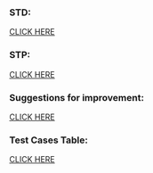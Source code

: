 
<h3>STD:</h3>
<a href="https://docs.google.com/spreadsheets/d/1tCLIhtuoVYkDkNUM6uvOvz33EuyhW5Q7sQC1JOFFyEw/edit?usp=sharing" >CLICK HERE</a>

<h3>STP:</h3>
<a href="https://docs.google.com/document/d/15ONesLc5enbFYf4PnzapT_AiTUwW97exqp38XQ38nCs/edit?usp=sharing" >CLICK HERE</a>

<h3>Suggestions for improvement:</h3>
<a href="https://docs.google.com/document/d/1_RqSxC7G33U0RsVBch8ljxAIOM1si0mPwj4ifxMVI_I/edit?usp=sharing" >CLICK HERE</a>

<h3>Test Cases Table:</h3>
<a href="https://docs.google.com/document/d/14yH_1OTCCRC_RLi8qUisyJAsS10jx3wacFgYGo48VUA/edit?usp=sharing" >CLICK HERE</a>
